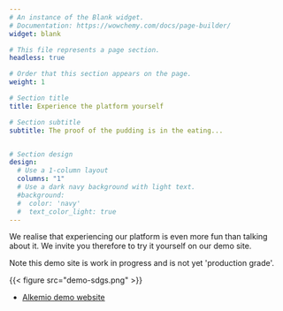 ```yaml
---
# An instance of the Blank widget.
# Documentation: https://wowchemy.com/docs/page-builder/
widget: blank

# This file represents a page section.
headless: true

# Order that this section appears on the page.
weight: 1

# Section title
title: Experience the platform yourself

# Section subtitle
subtitle: The proof of the pudding is in the eating...


# Section design
design:
  # Use a 1-column layout
  columns: "1"
  # Use a dark navy background with light text.
  #background:
  #  color: 'navy'
  #  text_color_light: true
---
```


We realise that experiencing our platform is even more fun than talking about it.
We invite you therefore to try it yourself on our demo site.

Note this demo site is work in progress and is not yet 'production grade'.

{{< figure src="demo-sdgs.png"  >}}

- [Alkemio demo website](https://demo.cherrytwist.org)
